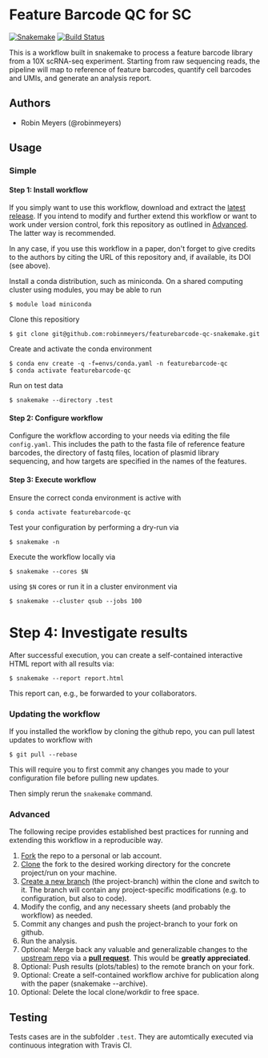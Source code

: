 # Feature Barcode QC for SC 

[![Snakemake](https://img.shields.io/badge/snakemake-≥3.12.0-brightgreen.svg)](https://snakemake.bitbucket.io)
[![Build Status](https://travis-ci.com/robinmeyers/featurebarcode-qc-snakemake.svg?branch=master)](https://travis-ci.com/robinmeyers/featurebarcode-qc-snakemake)

This is a workflow built in snakemake to process a feature barcode library from a 10X scRNA-seq experiment. Starting from raw sequencing reads, the pipeline will map to reference of feature barcodes, quantify cell barcodes and UMIs, and generate an analysis report.

## Authors

* Robin Meyers (@robinmeyers)

## Usage

### Simple

#### Step 1: Install workflow

If you simply want to use this workflow, download and extract the [latest release](https://github.com/robinmeyers/featurebarcode-qc-snakemake/releases).
If you intend to modify and further extend this workflow or want to work under version control, fork this repository as outlined in [Advanced](#advanced). The latter way is recommended.

In any case, if you use this workflow in a paper, don't forget to give credits to the authors by citing the URL of this repository and, if available, its DOI (see above).


Install a conda distribution, such as miniconda. On a shared computing cluster using modules, you may be able to run

```$ module load miniconda```

Clone this repositiory

```$ git clone git@github.com:robinmeyers/featurebarcode-qc-snakemake.git```

Create and activate the conda environment

```
$ conda env create -q -f=envs/conda.yaml -n featurebarcode-qc
$ conda activate featurebarcode-qc
```

Run on test data

```$ snakemake --directory .test```


#### Step 2: Configure workflow

Configure the workflow according to your needs via editing the file `config.yaml`. This includes the path to the fasta file of reference feature barcodes, the directory of fastq files, location of plasmid library sequencing, and how targets are specified in the names of the features.

#### Step 3: Execute workflow

Ensure the correct conda environment is active with

```$ conda activate featurebarcode-qc```

Test your configuration by performing a dry-run via

```$ snakemake -n```

Execute the workflow locally via

```$ snakemake --cores $N```

using `$N` cores or run it in a cluster environment via

```$ snakemake --cluster qsub --jobs 100```


# Step 4: Investigate results

After successful execution, you can create a self-contained interactive HTML report with all results via:

```$ snakemake --report report.html```

This report can, e.g., be forwarded to your collaborators.

### Updating the workflow

If you installed the workflow by cloning the github repo, you can pull latest updates to workflow with 

```$ git pull --rebase```

This will require you to first commit any changes you made to your configuration file before pulling new updates.

Then simply rerun the `snakemake` command.

### Advanced

The following recipe provides established best practices for running and extending this workflow in a reproducible way.

1. [Fork](https://help.github.com/en/articles/fork-a-repo) the repo to a personal or lab account.
2. [Clone](https://help.github.com/en/articles/cloning-a-repository) the fork to the desired working directory for the concrete project/run on your machine.
3. [Create a new branch](https://git-scm.com/docs/gittutorial#_managing_branches) (the project-branch) within the clone and switch to it. The branch will contain any project-specific modifications (e.g. to configuration, but also to code).
4. Modify the config, and any necessary sheets (and probably the workflow) as needed.
5. Commit any changes and push the project-branch to your fork on github.
6. Run the analysis.
7. Optional: Merge back any valuable and generalizable changes to the [upstream repo](https://github.com/robinmeyers/featurebarcode-qc-snakemake) via a [**pull request**](https://help.github.com/en/articles/creating-a-pull-request). This would be **greatly appreciated**.
8. Optional: Push results (plots/tables) to the remote branch on your fork.
9. Optional: Create a self-contained workflow archive for publication along with the paper (snakemake --archive).
10. Optional: Delete the local clone/workdir to free space.


## Testing

Tests cases are in the subfolder `.test`. They are automtically executed via continuous integration with Travis CI.
